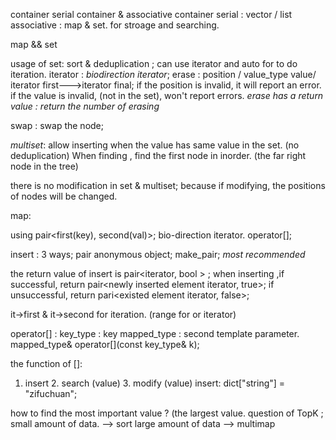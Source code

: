 container 
serial container & associative container
serial : vector / list
associative : map & set.  for stroage and searching.

map && set

usage of set:
sort & deduplication ;
can use iterator and auto for to do iteration.
iterator : *biodirection iterator*;
erase : position / value_type value/ iterator first--->iterator final;
if the position is invalid, it will report an error.
if the value is invalid, (not in the set), won't report errors.
*erase has a return value : return the number of erasing*

swap : swap the node;

*multiset*: allow inserting when the value has same value in the set. (no deduplication)
When finding , find the first node in inorder.
(the far right node in the tree)

there is no modification in set & multiset; because if modifying, the positions of nodes will be changed.

map:

using pair<first(key), second(val)>;
bio-direction iterator.
operator[];

insert : 3 ways;
pair 
anonymous object;
make_pair;  *most recommended*

the return value of insert is pair<iterator, bool > ;
when inserting ,if successful, return pair<newly inserted element iterator, true>;
		if unsuccessful, return pari<existed element iterator, false>;


it->first & it->second for iteration. (range for or iterator)

operator[] : 
key_type : key 
mapped_type : second template parameter.
mapped_type& operator[](const key_type& k);

the function of []:
1. insert 2. search (value) 3. modify (value)
insert: dict["string"] = "zifuchuan";

how to find the most important value ? (the largest value.
question of TopK ;
small amount of data. --> sort
large amount of data  --> multimap




